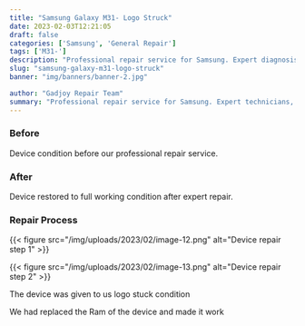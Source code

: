 ```yaml
---
title: "Samsung Galaxy M31- Logo Struck"
date: 2023-02-03T12:21:05
draft: false
categories: ['Samsung', 'General Repair']
tags: ['M31-']
description: "Professional repair service for Samsung. Expert diagnosis and quality repairs in Bangalore."
slug: "samsung-galaxy-m31-logo-struck"
banner: "img/banners/banner-2.jpg"

author: "Gadjoy Repair Team"
summary: "Professional repair service for Samsung. Expert technicians, quality parts, warranty included."
---
```



### Before

Device condition before our professional repair service.

### After

Device restored to full working condition after expert repair.

### Repair Process

{{< figure src="/img/uploads/2023/02/image-12.png" alt="Device repair step 1" >}}

{{< figure src="/img/uploads/2023/02/image-13.png" alt="Device repair step 2" >}}


The device was given to us logo stuck condition

We had replaced the Ram of the device and made it work